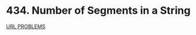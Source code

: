 # 434. Number of Segments in a String
[URL PROBLEMS](https://leetcode.com/problems/number-of-segments-in-a-string/)